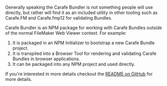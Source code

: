 
Generally speaking the Carafe Bundler is not something people will use directly, but rather will find it as an included utility in other tooling such as Carafe.FM and Carafe.fmp12 for validating Bundles.

Carafe Bundler is an NPM package for working with Carafe Bundles outside of the normal FileMaker Web Viewer context. For example:

1. It is packaged in an NPM Initializer to bootstrap a new Carafe Bundle project.
1. It is transpiled into a Browser Tool for rendering and validating Carafe Bundles in browser applications.
1. It can be packaged into any NPM project and used directly.

If you're interested in more details checkout the [README on GitHub](https://github.com/soliantconsulting/carafe-bundler/blob/master/README.md) for more details.
